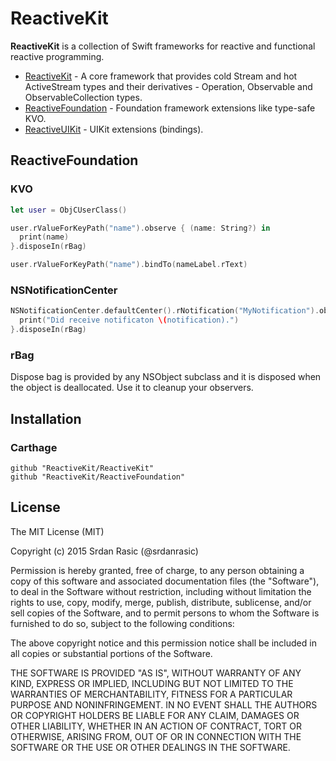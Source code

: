 # ReactiveKit

__ReactiveKit__ is a collection of Swift frameworks for reactive and functional reactive programming.

* [ReactiveKit](https://github.com/ReactiveKit/ReactiveKit) - A core framework that provides cold Stream and hot ActiveStream types and their derivatives -  Operation, Observable and ObservableCollection types.
* [ReactiveFoundation](https://github.com/ReactiveKit/ReactiveFoundation) - Foundation framework extensions like type-safe KVO.
* [ReactiveUIKit](https://github.com/ReactiveKit/ReactiveUIKit) - UIKit extensions (bindings).

## ReactiveFoundation
### KVO

```swift
let user = ObjCUserClass()

user.rValueForKeyPath("name").observe { (name: String?) in
  print(name)
}.disposeIn(rBag)

user.rValueForKeyPath("name").bindTo(nameLabel.rText)
```

### NSNotificationCenter


```swift
NSNotificationCenter.defaultCenter().rNotification("MyNotification").observe { notification in
  print("Did receive notificaton \(notification).")
}.disposeIn(rBag)

```

### rBag

Dispose bag is provided by any NSObject subclass and it is disposed when the object is deallocated. Use it to cleanup your observers.


## Installation

### Carthage

```
github "ReactiveKit/ReactiveKit" 
github "ReactiveKit/ReactiveFoundation"
```


## License

The MIT License (MIT)

Copyright (c) 2015 Srdan Rasic (@srdanrasic)

Permission is hereby granted, free of charge, to any person obtaining a copy
of this software and associated documentation files (the "Software"), to deal
in the Software without restriction, including without limitation the rights
to use, copy, modify, merge, publish, distribute, sublicense, and/or sell
copies of the Software, and to permit persons to whom the Software is
furnished to do so, subject to the following conditions:

The above copyright notice and this permission notice shall be included in
all copies or substantial portions of the Software.

THE SOFTWARE IS PROVIDED "AS IS", WITHOUT WARRANTY OF ANY KIND, EXPRESS OR
IMPLIED, INCLUDING BUT NOT LIMITED TO THE WARRANTIES OF MERCHANTABILITY,
FITNESS FOR A PARTICULAR PURPOSE AND NONINFRINGEMENT. IN NO EVENT SHALL THE
AUTHORS OR COPYRIGHT HOLDERS BE LIABLE FOR ANY CLAIM, DAMAGES OR OTHER
LIABILITY, WHETHER IN AN ACTION OF CONTRACT, TORT OR OTHERWISE, ARISING FROM,
OUT OF OR IN CONNECTION WITH THE SOFTWARE OR THE USE OR OTHER DEALINGS IN
THE SOFTWARE.
